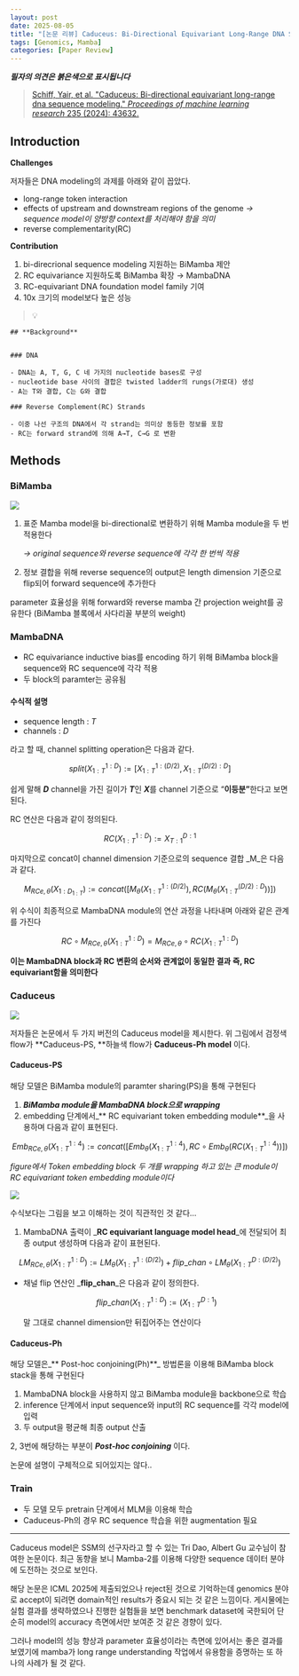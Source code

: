```yaml
---
layout: post
date: 2025-08-05
title: "[논문 리뷰] Caduceus: Bi-Directional Equivariant Long-Range DNA Sequence Modeling"
tags: [Genomics, Mamba]
categories: [Paper Review]
---
```


<span class="notion-red">_**필자의 의견은 붉은색으로 표시됩니다**_</span>


> [Schiff, Yair, et al. "Caduceus: Bi-directional equivariant long-range dna sequence modeling." ](https://pmc.ncbi.nlm.nih.gov/articles/PMC12189541/)[_Proceedings of machine learning research_](https://pmc.ncbi.nlm.nih.gov/articles/PMC12189541/)[ 235 (2024): 43632.](https://pmc.ncbi.nlm.nih.gov/articles/PMC12189541/)



## Introduction


**Challenges**


저자들은 DNA modeling의 과제를 아래와 같이 꼽았다.

- long-range token interaction
- effects of upstream and downstream regions of the genome 
_→ sequence model이 양방향 context를 처리해야 함을 의미_
- reverse complementarity(RC)

**Contribution**

1. bi-direcrional sequence modeling 지원하는 BiMamba 제안
1. RC equivariance 지원하도록 BiMamba 확장 → MambaDNA
1. RC-equivariant DNA foundation model family 기여
1. 10x 크기의 model보다 높은 성능

> 💡 


	## **Background**


	### DNA

	- DNA는 A, T, G, C 네 가지의 nucleotide bases로 구성
	- nucleotide base 사이의 결합은 twisted ladder의 rungs(가로대) 생성
	- A는 T와 결합, C는 G와 결합

	### Reverse Complement(RC) Strands

	- 이중 나선 구조의 DNA에서 각 strand는 의미상 동등한 정보를 포함
	- RC는 forward strand에 의해 A→T, C→G 로 변환


## Methods



### BiMamba


![](https://prod-files-secure.s3.us-west-2.amazonaws.com/542b861c-36a8-4051-84e5-8804b6728dba/2c247d59-7815-4980-99f0-8f0d21f445a7/image.png?X-Amz-Algorithm=AWS4-HMAC-SHA256&X-Amz-Content-Sha256=UNSIGNED-PAYLOAD&X-Amz-Credential=ASIAZI2LB466WWNCQZ3E%2F20250826%2Fus-west-2%2Fs3%2Faws4_request&X-Amz-Date=20250826T080112Z&X-Amz-Expires=3600&X-Amz-Security-Token=IQoJb3JpZ2luX2VjEBcaCXVzLXdlc3QtMiJHMEUCIGLktawQFqAYM3eU9KkPph9go%2FtzazoOn21LaQoP%2BWWeAiEA%2Bvd51bq2M4j2TFRoyr2FwnPAD%2B%2BRGJyb6SbEjTW46EYq%2FwMIcBAAGgw2Mzc0MjMxODM4MDUiDBVWlINt5fNc19eFfyrcAw0Lx1OmXcglBYmxrl3fcIWsSLooj419Z0lsEvQ6djMCRe3O0fSqhDx8E6wUgMHx6Gd%2FWIs%2F%2FajoSpiAtTZ3NHdnsuTSYPlYdILZwyajLwSxCI5hNeGGhyTnn%2B6Evs568LYgMXklMfU5CVaPSxsyFYF%2F8iQFDws5rWDBiZItDQd1s0ef2V8qiBQGnSoSmVDuVIcm1J9Aop0L3Z4Glwb4eQStjdUMg284%2FNmaMW3JONQpLJUF9ovqUdyk6cTXMV36vegOcGs%2FIFu%2BKL2VDAWP7MZLx%2FsHeg9eJtyL4PBlwD2yOZ6abY0XcUGzPPFGLo795jixjDGRtu04vpAw9mHH43MbkQCS%2BIVNfttgZqYm6A1WbvjFu4ycjhIOiSk4Ai%2Bp2Ewc1mfKQy8ufnYcM4vzmmCNl59Xn%2F0JG0XKD0VprvJftGay5CMNdLtxoHATVc17W1m7KvbQCfqv3nGHzAq8bGbaru5pbOGTyVlozZl1xOMaQ7gagLCoR4JQAT3m7xKPRe5smskfd4%2BEhWTywGqigxaxcJJeAsNKn9EJ%2BeQdZCleBBN43UBOMpVgbjEIudN%2BC9lW2NkqyDErB8GV8YGUw4epi5GHpsbCQyeyCWy1IFbJzN33%2F914OOxjLoUgMJS8tcUGOqUB6UtBfPrrHiA8toreSKExoU2oqZSFNRAqmCqD1DW8UWhlVOB8pWFJAeQXPBPHWq8UjX78r%2FJR5xoTyPiWpIGzrbf8WLpPzZ7BRC0B3nWnzc4%2BTSd5l29H8S16qW4oOwZoijtZenXA9zZzNFXPfBeFCPqsqL%2FPB14%2BPLIWTKtdw6vgTDOBWVZGEMW23llTRnURfKZfUHbeVkeRIjp8%2F9gkqtPTCSwj&X-Amz-Signature=8bfd0e86fb2c9992468a8f6edf815a852684f231ddc2e35e83163302252a8560&X-Amz-SignedHeaders=host&x-amz-checksum-mode=ENABLED&x-id=GetObject)

1. 표준 Mamba model을 bi-directional로 변환하기 위해 Mamba module을 두 번 적용한다

	_→ original sequence와 reverse sequence에 각각 한 번씩 적용_

1. 정보 결합을 위해 reverse sequence의 output은 length dimension 기준으로 flip되어 forward sequence에 추가한다

parameter 효율성을 위해 forward와 reverse mamba 간 projection weight를 공유한다 (BiMamba 블록에서 사다리꼴 부분의 weight)



### MambaDNA

- RC equivariance inductive bias를 encoding 하기 위해 BiMamba block을 sequence와 RC sequence에 각각 적용
- 두 block의 paramter는 공유됨


#### 수식적 설명

- sequence length : _T_
- channels : _D_

라고 할 때,  channel splitting operation은 다음과 같다.


$$
split(X^{1:D}_{1:T}):=[X^{1:(D/2)}_{1:T},X^{(D/2):D}_{1:T}]
$$


<span class="notion-red">쉽게 말해 </span><span class="notion-red">_**D**_</span><span class="notion-red"> channel을 가진 길이가 </span><span class="notion-red">_**T**_</span><span class="notion-red">인 </span><span class="notion-red">_**X**_</span><span class="notion-red">를 channel 기준으로 “</span><span class="notion-red">**이등분”**</span><span class="notion-red">한다고 보면 된다.</span>


RC 연산은 다음과 같이 정의된다.


$$
RC(X^{1:D}_{1:T}):=X^{D:1}_{T:1}
$$


마지막으로 concat이 channel dimension 기준으로의 sequence 결합 _M_은 다음과 같다.


$$
M_{RCe,\theta}(X_{1:D_{1:T}}):=concat([M_{\theta}(X^{1:(D/2)}_{1:T}),RC(M_{\theta}(X^{(D/2):D}_{1:T}))])
$$


위 수식이 최종적으로 MambaDNA module의 연산 과정을 나타내며 아래와 같은 관계를 가진다


$$
RC\circ M_{RCe,\theta}(X^{1:D}_{1:T}) = M_{RCe,\theta} \circ RC(X^{1:D}_{1:T})
$$


**이는 MambaDNA block과 RC 변환의 순서와 관계없이 동일한 결과 즉, RC equivariant함을 의미한다**



### Caduceus


![](https://prod-files-secure.s3.us-west-2.amazonaws.com/542b861c-36a8-4051-84e5-8804b6728dba/f94a60d7-8145-473b-aef9-7c68d3ec604a/image.png?X-Amz-Algorithm=AWS4-HMAC-SHA256&X-Amz-Content-Sha256=UNSIGNED-PAYLOAD&X-Amz-Credential=ASIAZI2LB466WWNCQZ3E%2F20250826%2Fus-west-2%2Fs3%2Faws4_request&X-Amz-Date=20250826T080112Z&X-Amz-Expires=3600&X-Amz-Security-Token=IQoJb3JpZ2luX2VjEBcaCXVzLXdlc3QtMiJHMEUCIGLktawQFqAYM3eU9KkPph9go%2FtzazoOn21LaQoP%2BWWeAiEA%2Bvd51bq2M4j2TFRoyr2FwnPAD%2B%2BRGJyb6SbEjTW46EYq%2FwMIcBAAGgw2Mzc0MjMxODM4MDUiDBVWlINt5fNc19eFfyrcAw0Lx1OmXcglBYmxrl3fcIWsSLooj419Z0lsEvQ6djMCRe3O0fSqhDx8E6wUgMHx6Gd%2FWIs%2F%2FajoSpiAtTZ3NHdnsuTSYPlYdILZwyajLwSxCI5hNeGGhyTnn%2B6Evs568LYgMXklMfU5CVaPSxsyFYF%2F8iQFDws5rWDBiZItDQd1s0ef2V8qiBQGnSoSmVDuVIcm1J9Aop0L3Z4Glwb4eQStjdUMg284%2FNmaMW3JONQpLJUF9ovqUdyk6cTXMV36vegOcGs%2FIFu%2BKL2VDAWP7MZLx%2FsHeg9eJtyL4PBlwD2yOZ6abY0XcUGzPPFGLo795jixjDGRtu04vpAw9mHH43MbkQCS%2BIVNfttgZqYm6A1WbvjFu4ycjhIOiSk4Ai%2Bp2Ewc1mfKQy8ufnYcM4vzmmCNl59Xn%2F0JG0XKD0VprvJftGay5CMNdLtxoHATVc17W1m7KvbQCfqv3nGHzAq8bGbaru5pbOGTyVlozZl1xOMaQ7gagLCoR4JQAT3m7xKPRe5smskfd4%2BEhWTywGqigxaxcJJeAsNKn9EJ%2BeQdZCleBBN43UBOMpVgbjEIudN%2BC9lW2NkqyDErB8GV8YGUw4epi5GHpsbCQyeyCWy1IFbJzN33%2F914OOxjLoUgMJS8tcUGOqUB6UtBfPrrHiA8toreSKExoU2oqZSFNRAqmCqD1DW8UWhlVOB8pWFJAeQXPBPHWq8UjX78r%2FJR5xoTyPiWpIGzrbf8WLpPzZ7BRC0B3nWnzc4%2BTSd5l29H8S16qW4oOwZoijtZenXA9zZzNFXPfBeFCPqsqL%2FPB14%2BPLIWTKtdw6vgTDOBWVZGEMW23llTRnURfKZfUHbeVkeRIjp8%2F9gkqtPTCSwj&X-Amz-Signature=039fe55a1f2e4233b2e18115533d72e91d60f4afa0827be29b9b1effdd90cc02&X-Amz-SignedHeaders=host&x-amz-checksum-mode=ENABLED&x-id=GetObject)


저자들은 논문에서 두 가지 버전의 Caduceus model을 제시한다. 위 그림에서 검정색 flow가 **Caduceus-PS, **하늘색 flow가 **Caduceus-Ph model** 이다.



#### Caduceus-PS


해당 모델은 BiMamba module의 paramter sharing(PS)을 통해 구현된다

1. _**BiMamba module을 MambaDNA block으로 wrapping**_
1. embedding 단계에서_** RC equivariant token embedding module**_을 사용하며 다음과 같이 표현된다.

$$
Emb_{RCe,\theta}(X^{1:4}_{1:T}):=concat([Emb_{\theta}(X^{1:4}_{1:T}),RC \circ Emb_{\theta}(RC(X^{1:4}_{1:T}))])
$$


_figure에서 Token embedding block 두 개를 wrapping 하고 있는 큰 module이 RC equivariant token embedding module이다_


![](https://prod-files-secure.s3.us-west-2.amazonaws.com/542b861c-36a8-4051-84e5-8804b6728dba/b175e4da-71eb-4e91-8c23-a06dabe673c9/image.png?X-Amz-Algorithm=AWS4-HMAC-SHA256&X-Amz-Content-Sha256=UNSIGNED-PAYLOAD&X-Amz-Credential=ASIAZI2LB466WWNCQZ3E%2F20250826%2Fus-west-2%2Fs3%2Faws4_request&X-Amz-Date=20250826T080112Z&X-Amz-Expires=3600&X-Amz-Security-Token=IQoJb3JpZ2luX2VjEBcaCXVzLXdlc3QtMiJHMEUCIGLktawQFqAYM3eU9KkPph9go%2FtzazoOn21LaQoP%2BWWeAiEA%2Bvd51bq2M4j2TFRoyr2FwnPAD%2B%2BRGJyb6SbEjTW46EYq%2FwMIcBAAGgw2Mzc0MjMxODM4MDUiDBVWlINt5fNc19eFfyrcAw0Lx1OmXcglBYmxrl3fcIWsSLooj419Z0lsEvQ6djMCRe3O0fSqhDx8E6wUgMHx6Gd%2FWIs%2F%2FajoSpiAtTZ3NHdnsuTSYPlYdILZwyajLwSxCI5hNeGGhyTnn%2B6Evs568LYgMXklMfU5CVaPSxsyFYF%2F8iQFDws5rWDBiZItDQd1s0ef2V8qiBQGnSoSmVDuVIcm1J9Aop0L3Z4Glwb4eQStjdUMg284%2FNmaMW3JONQpLJUF9ovqUdyk6cTXMV36vegOcGs%2FIFu%2BKL2VDAWP7MZLx%2FsHeg9eJtyL4PBlwD2yOZ6abY0XcUGzPPFGLo795jixjDGRtu04vpAw9mHH43MbkQCS%2BIVNfttgZqYm6A1WbvjFu4ycjhIOiSk4Ai%2Bp2Ewc1mfKQy8ufnYcM4vzmmCNl59Xn%2F0JG0XKD0VprvJftGay5CMNdLtxoHATVc17W1m7KvbQCfqv3nGHzAq8bGbaru5pbOGTyVlozZl1xOMaQ7gagLCoR4JQAT3m7xKPRe5smskfd4%2BEhWTywGqigxaxcJJeAsNKn9EJ%2BeQdZCleBBN43UBOMpVgbjEIudN%2BC9lW2NkqyDErB8GV8YGUw4epi5GHpsbCQyeyCWy1IFbJzN33%2F914OOxjLoUgMJS8tcUGOqUB6UtBfPrrHiA8toreSKExoU2oqZSFNRAqmCqD1DW8UWhlVOB8pWFJAeQXPBPHWq8UjX78r%2FJR5xoTyPiWpIGzrbf8WLpPzZ7BRC0B3nWnzc4%2BTSd5l29H8S16qW4oOwZoijtZenXA9zZzNFXPfBeFCPqsqL%2FPB14%2BPLIWTKtdw6vgTDOBWVZGEMW23llTRnURfKZfUHbeVkeRIjp8%2F9gkqtPTCSwj&X-Amz-Signature=db80ecc3ac7b2d1d5fca69d1725ee8058f6c518aee01b58f458721f5a345a9a7&X-Amz-SignedHeaders=host&x-amz-checksum-mode=ENABLED&x-id=GetObject)


<span class="notion-red">수식보다는 그림을 보고 이해하는 것이 직관적인 것 같다…</span>

1. MambaDNA 출력이 _**RC equivariant language model head**_에 전달되어 최종 output 생성하며 다음과 같이 표현된다.

$$
LM_{RCe,\theta}(X^{1:D}_{1:T}):= LM_{\theta}(X^{1:(D/2)}_{1:T})+flip\_chan\circ LM_{\theta}(X^{D:(D/2)}_{1:T})
$$

- 채널 flip 연산인 _**flip\_chan**_은 다음과 같이 정의한다.

	$$
	flip\_chan(X^{1:D}_{1:T}):=(X^{D:1}_{1:T})
	$$


	말 그대로 channel dimension만 뒤집어주는 연산이다



#### Caduceus-Ph


해당 모델은_** Post-hoc conjoining(Ph)**_ 방법론을 이용해 BiMamba block stack을 통해 구현된다

1. MambaDNA block을 사용하지 않고 BiMamba module을 backbone으로 학습
1. inference 단계에서 input sequence와 input의 RC sequence를 각각 model에 입력
1. 두 output을 평균해 최종 output 산출

2, 3번에 해당하는 부분이 _**Post-hoc conjoining**_ 이다.


<span class="notion-red">논문에 설명이 구체적으로 되어있지는 않다..</span>



### Train

- 두 모델 모두 pretrain 단계에서 MLM을 이용해 학습
- Caduceus-Ph의 경우 RC sequence 학습을 위한 augmentation 필요

---


<span class="notion-red">Caduceus model은 SSM의 선구자라고 할 수 있는 Tri Dao, Albert Gu 교수님이 참여한 논문이다. 최근 동향을 보니 Mamba-2를 이용해 다양한 sequence 데이터 분야에 도전하는 것으로 보인다.</span>


<span class="notion-red">해당 논문은 ICML 2025에 제출되었으나 reject된 것으로 기억하는데 genomics 분야로 accept이 되려면 domain적인 results가 중요시 되는 것 같은 느낌이다. 게시물에는 실험 결과를 생략하였으나 진행한 실험들을 보면 benchmark dataset에 국한되어 단순히 model의 accuracy 측면에서만 보여준 것 같은 경향이 있다.</span>


<span class="notion-red">그러나 model의 성능 향상과 parameter 효율성이라는 측면에 있어서는 좋은 결과를 보였기에 mamba가 long range understanding 작업에서 유용함을 증명하는 또 하나의 사례가 될 것 같다.</span>

